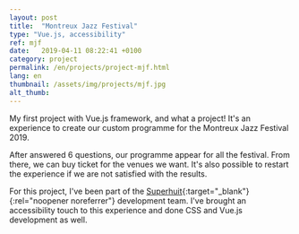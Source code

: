```yaml
---
layout: post
title:  "Montreux Jazz Festival"
type: "Vue.js, accessibility"
ref: mjf
date:   2019-04-11 08:22:41 +0100
category: project
permalink: /en/projects/project-mjf.html
lang: en
thumbnail: /assets/img/projects/mjf.jpg
alt_thumb: 
---
```


My first project with Vue.js framework, and what a project!
It's an experience to create our custom programme for the Montreux Jazz Festival 2019.

After answered 6 questions, our programme appear for all the festival. From there, we can buy ticket for the venues we want. It's also possible to restart the experience if we are not satisfied with the results.

For this project, I've been part of the [Superhuit](https://superhuit.ch/ "(new window)"){:target="_blank"}{:rel="noopener noreferrer"} development team. I've brought an accessibility touch to this experience and done CSS and Vue.js development as well.


<img src="{{ site.baseurl }}/assets/img/projects/mjf_large.jpg" alt="" 
             srcset="{{ site.baseurl }}/assets/img/projects/mjf_medium.jpg 670w,
          {{ site.baseurl }}/assets/img/projects/mjf_large.jpg 1024w"
          sizes="(min-width:671px) 1024px"/> 
